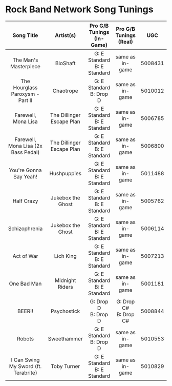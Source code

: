 # Rock Band Network Song Tunings

| Song Title | Artist(s) | Pro G/B Tunings (In-Game) | Pro G/B Tunings (Real) | UGC |
| :--------: | :-------: | :---------------: | :------------: | :------------: |
| The Man's Masterpiece | BioShaft | G: E Standard<br>B: E Standard | same as in-game | 5008431 |
| The Hourglass Paroxysm - Part II | Chaotrope | G: E Standard<br>B: Drop D | same as in-game | 5010012 |
| Farewell, Mona Lisa | The Dillinger Escape Plan | G: E Standard<br>B: E Standard | same as in-game | 5006785 |
| Farewell, Mona Lisa (2x Bass Pedal) | The Dillinger Escape Plan | G: E Standard<br>B: E Standard | same as in-game | 5006800 |
| You're Gonna Say Yeah! | Hushpuppies | G: E Standard<br>B: E Standard | same as in-game | 5011488 |
| Half Crazy | Jukebox the Ghost | G: E Standard<br>B: E Standard | same as in-game | 5005762 |
| Schizophrenia | Jukebox the Ghost | G: E Standard<br>B: E Standard | same as in-game | 5006114 |
| Act of War | Lich King | G: E Standard<br>B: E Standard | same as in-game | 5007213 |
| One Bad Man | Midnight Riders | G: E Standard<br>B: E Standard | same as in-game | 5001181 |
| BEER!! | Psychostick | G: Drop D<br>B: Drop D | G: Drop C#<br>B: Drop C# | 5008844 |
| Robots | Sweethammer | G: E Standard<br>B: Drop D | same as in-game | 5010553 |
| I Can Swing My Sword (ft. Terabrite) | Toby Turner | G: E Standard<br>B: E Standard | same as in-game | 5010829 |